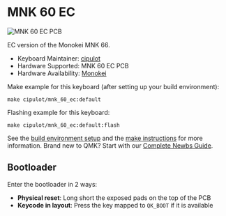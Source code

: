 # MNK 60 EC

![MNK 60 EC PCB]()

EC version of the Monokei MNK 66.

* Keyboard Maintainer: [cipulot](https://github.com/cipulot)
* Hardware Supported: MNK 60 EC PCB
* Hardware Availability: [Monokei](https://monokei.co/)

Make example for this keyboard (after setting up your build environment):

    make cipulot/mnk_60_ec:default

Flashing example for this keyboard:

    make cipulot/mnk_60_ec:default:flash

See the [build environment setup](https://docs.qmk.fm/#/getting_started_build_tools) and the [make instructions](https://docs.qmk.fm/#/getting_started_make_guide) for more information. Brand new to QMK? Start with our [Complete Newbs Guide](https://docs.qmk.fm/#/newbs).

## Bootloader

Enter the bootloader in 2 ways:

* **Physical reset**: Long short the exposed pads on the top of the PCB
* **Keycode in layout**: Press the key mapped to `QK_BOOT` if it is available
